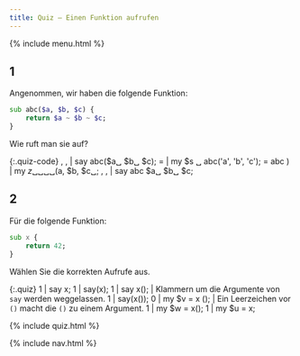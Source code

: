 ```yaml
---
title: Quiz — Einen Funktion aufrufen
---
```


{% include menu.html %}

## 1

Angenommen, wir haben die folgende Funktion:

```raku
sub abc($a, $b, $c) {
    return $a ~ $b ~ $c;
}
```

Wie ruft man sie auf?

{:.quiz-code}
, , | say abc($a␣ $b␣ $c);
= | my $s ␣ abc(&apos;a&apos;, &apos;b&apos;, &apos;c&apos;);
= abc ) | my $z ␣ ␣␣␣($a, $b, $c␣;
, , | say abc $a␣ $b␣ $c;

## 2

Für die folgende Funktion:

```raku
sub x {
    return 42;
}
```

Wählen Sie die korrekten Aufrufe aus.

{:.quiz}
1 | say x;
1 | say(x);
1 | say x(); | Klammern um die Argumente von `say` werden weggelassen.
1 | say(x());
0 | my $v = x (); | Ein Leerzeichen vor `()` macht die `()` zu einem Argument.
1 | my $w = x();
1 | my $u = x;

{% include quiz.html %}

{% include nav.html %}